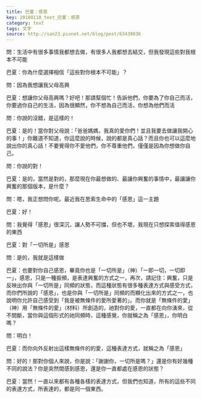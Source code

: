 ```yaml
---
title: 巴夏：感恩
key: 20180110_text_巴夏：感恩
category: text
tags: 文字
source: http://san23.pixnet.net/blog/post/63439036
---
```


問：生活中有很多事情我都想去做，有很多人我都想去結交，但我發現這些對我根本不可能

巴夏：你為什麼選擇相信「這些對你根本不可能」？

問：因為我想讓我父母高興

巴夏：想讓你父母高興嗎？好吧！那請幫個忙！告訴他們，你要為了你自己而活，你要過你自己的生活，因為很顯然，你不想為自己而活，你想為他們而活

問：你說的沒錯，是這樣的！

巴夏：是的！當你對父母說：「爸爸媽媽，我真的愛你們！並且我要去做讓我開心的事！」你難道不知道，你這麼說的時候，說的都是真心話？而且你也可以這麼地說出你的真心話！不要覺得你不愛他們，你不尊重他們，僅僅是因為你想做你自己。

問：你說的對！

巴夏：是的，當然是對的，那麼現在你最想做的、最讓你興奮的事情中，最讓讓你興奮的那個版本，是什麼？

問：嗯，我正想問你呢。最近我在思索生命中的「感恩」這一主題

巴夏：好！

問：我覺得「感恩」很深沉，讓人勢不可擋，但也不壞，我現在只想探索值得感恩的東西

巴夏：對「一切所是」感恩

問：是的，我就是這樣做

巴夏：也要對你自己感恩，畢竟你也是「一切所是」（神）「一即一切，一切即一」，感恩，只是一種振頻，是表達興奮的方式之一，再次，請記住：興奮，只是反映出你與「一切所是」同頻的狀態，而這種狀態有很多種表達方式與感受方式，而你們所說的「感恩」，也是你與「一切所是」同頻的而顯化出來的方式之一，也說明你允許自己感受到「我是被無條件的愛所愛著的」。而你就是「無條件的愛」（神）用「無條件的愛」（材料）所創造的，祂對你的愛，一直都在向你湧來，從不間斷，當你與這個形式的祂同頻時，這種感覺，你就稱之為「感恩」，你明白嗎？

問：明白！

巴夏：而你向外反射出這樣無條件的的愛，這種表達方式，就稱之為「感恩」

問：好的！那對你個人來說，你是說：「謝謝你，一切所是嗎？」還是你有好幾種不同的說法？你是突然間感到感恩，還是你一直都處在感恩的狀態？

巴夏：當然！一直以來都有各種各樣的表達方式，但我們也知道，所有的這些不同的表達方式，所表達的，都是同一個東西。
